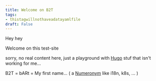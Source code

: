 ```yaml
---
title: Welcome on B2T
tags:
- thistagwillnothaveadatayamlfile
draft: False
---
```


Hey hey

Welcome on this test-site

sorry, no real content here, just a playground with [Hugo](https://gohugo.io/) stuf that isn't working for me...

B2T = bARt = My first name... ( a [Numeronym](https://en.wikipedia.org/wiki/Numeronym) like i18n, k8s, ... )
